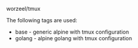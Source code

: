 worzeel/tmux

The following tags are used:
* base - generic alpine with tmux configuration
* golang - alpine golang with tmux configuration
